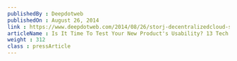 ```yaml
---
publishedBy : Deepdotweb
publishedOn : August 26, 2014
link : https://www.deepdotweb.com/2014/08/26/storj-decentralizedcloud-storage/
articleName : Is It Time To Test Your New Product's Usability? 13 Tech Experts Weigh In
weight : 312 
class : pressArticle
---
```

